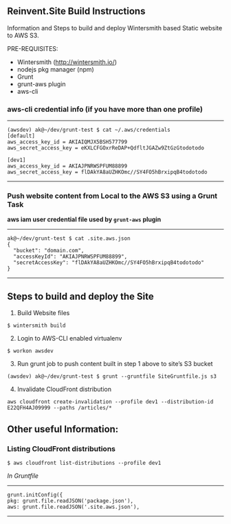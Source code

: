 ## Reinvent.Site Build Instructions
 
Information and Steps to build and deploy Wintersmith based Static website to AWS S3.

PRE-REQUISITES:

- Wintersmith (http://wintersmith.io/)
- nodejs pkg manager (npm)
- Grunt 
- grunt-aws plugin 
- aws-cli 

### aws-cli credential info (if you have more than one profile)

----
    (awsdev) ak@~/dev/grunt-test $ cat ~/.aws/credentials 
    [default]
    aws_access_key_id = AKIAIQMJX5BSH577799
    aws_secret_access_key = eKXLCFGOxrReDAP+QdfltJGAZw9ZtGzGtodotodo

    [dev1]
    aws_access_key_id = AKIAJPNRWSPFUM88899
    aws_secret_access_key = flDAkYA8aUZHKOmc//SY4FO5hBrxipqB4todotodo
----

### Push website content from Local to the AWS S3 using a Grunt Task

**aws iam user credential file used by `grunt-aws` plugin**

----
    ak@~/dev/grunt-test $ cat .site.aws.json 
    {
      "bucket": "domain.com",
      "accessKeyId": "AKIAJPNRWSPFUM88899",
      "secretAccessKey": "flDAkYA8aUZHKOmc//SY4FO5hBrxipqB4todotodo"
    }
----

## Steps to build and deploy the Site

1. Build Website files

`$ wintersmith build`

2. Login to AWS-CLI enabled virtualenv

`$ workon awsdev`


3. Run grunt job to push content built in step 1 above to site’s S3 bucket

`(awsdev) ak@~/dev/grunt-test $ grunt --gruntfile SiteGruntfile.js s3`

4. Invalidate CloudFront distribution 

`aws cloudfront create-invalidation --profile dev1 --distribution-id E22QFH4AJ09999 --paths /articles/* `

## Other useful Information:

### Listing CloudFront distributions

`$ aws cloudfront list-distributions --profile dev1`

*In Gruntfile*

----
    grunt.initConfig({
    pkg: grunt.file.readJSON('package.json'),
    aws: grunt.file.readJSON('.site.aws.json'),
---


